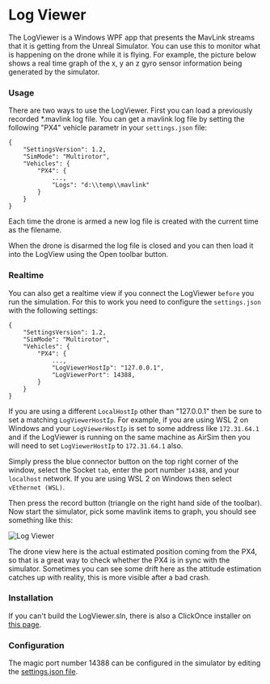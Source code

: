 # Log Viewer

The LogViewer is a Windows WPF app that presents the MavLink streams that it is getting from the
Unreal Simulator.  You can use this to monitor what is happening on the drone while it is flying.
For example, the picture below shows  a real time graph of the x, y an z gyro sensor information being generated by the simulator.

### Usage

There are two ways to use the LogViewer.  First you can load a previously recorded *.mavlink log file.
You can get a mavlink log file by setting the following "PX4" vehicle parametr in your `settings.json` file:
```
{
    "SettingsVersion": 1.2,
    "SimMode": "Multirotor",
    "Vehicles": {
        "PX4": {
            ...,
            "Logs": "d:\\temp\\mavlink"
        }
    }
}
```

Each time the drone is armed a new log file is created with the current time as the filename.

When the drone is disarmed the log file is closed and you can then load it into the LogView using the Open toolbar button.

### Realtime

You can also get a realtime view if you connect the LogViewer `before` you run the simulation.  For this to work you need to configure the `settings.json` with the following settings:
```
{
    "SettingsVersion": 1.2,
    "SimMode": "Multirotor",
    "Vehicles": {
        "PX4": {
            ...,
            "LogViewerHostIp": "127.0.0.1",
            "LogViewerPort": 14388,
        }
    }
}
```
If you are using a different `LocalHostIp` other than "127.0.0.1" then be sure to set a
matching `LogViewerHostIp`.  For example, if you are using WSL 2 on Windows and your 
`LogViewerHostIp` is set to some address like `172.31.64.1` and if the LogViewer is running
on the same machine as AirSim then you will need to set `LogViewerHostIp` to  `172.31.64.1` also.

Simply press the blue connector button on the top right corner of the window, select the Socket
`tab`, enter the port number `14388`, and your `localhost` network.  If you are using WSL 2 on 
Windows then select `vEthernet (WSL)`.  

Then press the record button (triangle on the right hand side of the toolbar). Now start the simulator, pick some mavlink items to graph,  you  should see something like this:

![Log Viewer](images/log_viewer.png)

The drone view here is the actual estimated position coming from the PX4, so that is a great way to check
whether the PX4 is in sync with the simulator.  Sometimes you can see some drift here as the attitude
estimation catches up with reality, this is more visible after a bad crash.

### Installation

If you can't build the LogViewer.sln, there is also a ClickOnce installer on [this page](http://lovettsoftware.com/#apps/).

### Configuration

The magic port number 14388 can be configured in the simulator by editing the [settings.json file](settings.md).


